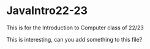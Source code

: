 # JavaIntro22-23
This is for the Introduction to Computer class of 22/23

This is interesting, can you add something to this file?
